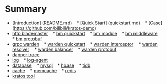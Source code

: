 # Summary

* [Introduction] (README.md)
   * [Quick Start] (quickstart.md)
   * [Case] (https://github.com/bilibili/kratos-demo)
* [http blademaster](blademaster.md)
   * [bm quickstart](blademaster-quickstart.md)
   * [bm module](blademaster-mod.md)
   * [bm middleware](blademaster-mid.md)
   * [bm protobuf](blademaster-pb.md)
* [grpc warden](warden.md)
   * [warden quickstart](warden-quickstart.md)
   * [warden interceptor](warden-mid.md)
   * [warden resolver](warden-resolver.md)
   * [warden balancer](warden-balancer.md)
   * [warden protobuf](warden-pb.md)
* [dapper trace](dapper.md)
* [log](logger.md)
   * [log-agent](log-agent.md)
* [database](database.md)
   * [mysql](database-mysql.md)
   * [hbase](database-hbase.md)
   * [tidb](database-tidb.md)
* [cache](cache.md)
   * [memcache](cache-mc.md)
   * [redis](cache-redis.md)
* [kratos tool](kratos-tool.md)
